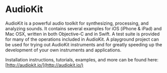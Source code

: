 AudioKit
========

AudioKit is a powerful audio toolkit for synthesizing, processing, and analyzing sounds.  It contains several examples for iOS (iPhone & iPad) and Mac OSX, written in both Objective-C and in Swift.  A test suite is provided for many of the operations included in AudioKit.  A playground project can be used for trying out AudioKit instruments and for greatly speeding up the development of your own instruments and applications.

Installation instructions, tutorials, examples, and more can be found here: [http://audiokit.io/](http://audiokit.io/)
